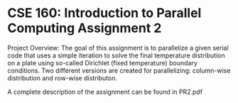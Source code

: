 # CSE 160: Introduction to Parallel Computing Assignment 2

Project Overview: The goal of this assignment is to parallelize a given serial code that uses a simple iteration to solve the final temperature distribution on a plate using so-called Dirichlet (fixed temperature) boundary conditions. Two different versions are created for parallelizing: column-wise distribution and row-wise distributon. 

A complete description of the assignment can be found in PR2.pdf
